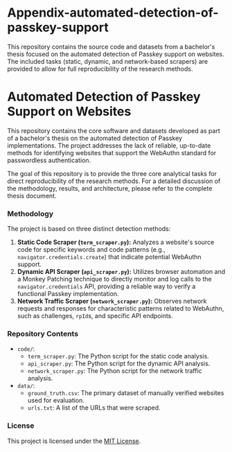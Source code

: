 # Appendix-automated-detection-of-passkey-support
This repository contains the source code and datasets from a bachelor's thesis focused on the automated detection of Passkey support on websites. The included tasks (static, dynamic, and network-based scrapers) are provided to allow for full reproducibility of the research methods.

# Automated Detection of Passkey Support on Websites

This repository contains the core software and datasets developed as part of a bachelor's thesis on the automated detection of Passkey implementations. The project addresses the lack of reliable, up-to-date methods for identifying websites that support the WebAuthn standard for passwordless authentication.

The goal of this repository is to provide the three core analytical tasks for direct reproducibility of the research methods. For a detailed discussion of the methodology, results, and architecture, please refer to the complete thesis document.

### Methodology

The project is based on three distinct detection methods:

1.  **Static Code Scraper (`term_scraper.py`):** Analyzes a website's source code for specific keywords and code patterns (e.g., `navigator.credentials.create`) that indicate potential WebAuthn support.
2.  **Dynamic API Scraper (`api_scraper.py`):** Utilizes browser automation and a Monkey Patching technique to directly monitor and log calls to the `navigator.credentials` API, providing a reliable way to verify a functional Passkey implementation.
3.  **Network Traffic Scraper (`network_scraper.py`):** Observes network requests and responses for characteristic patterns related to WebAuthn, such as challenges, `rpId`s, and specific API endpoints.

### Repository Contents

* `code/`:
    * `term_scraper.py`: The Python script for the static code analysis.
    * `api_scraper.py`: The Python script for the dynamic API analysis.
    * `network_scraper.py`: The Python script for the network traffic analysis.
* `data/`:
    * `ground_truth.csv`: The primary dataset of manually verified websites used for evaluation.
    * `urls.txt`: A list of the URLs that were scraped.

### License

This project is licensed under the [MIT License](https://opensource.org/licenses/MIT).
